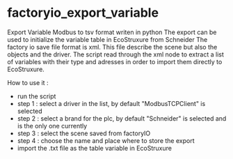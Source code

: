 # factoryio_export_variable
 Export Variable Modbus to tsv format writen in python
 The export can be used to initialize the variable table in EcoStruxure from Schneider
 The factory io save file format is xml. This file describe the scene but also the objects and the driver.
 The script read through the xml node to extract a list of variables with their type and adresses in order to import them directly to EcoStruxure.

 How to use it :
* run the script
* step 1 : select a driver in the list, by default "ModbusTCPClient" is selected
* step 2 : select a brand for the plc, by default "Schneider" is selected and is the only one currently
* step 3 : select the scene saved from factoryIO
* step 4 : choose the name and place where to store the export
* import the .txt file as the table variable in EcoStruxure
